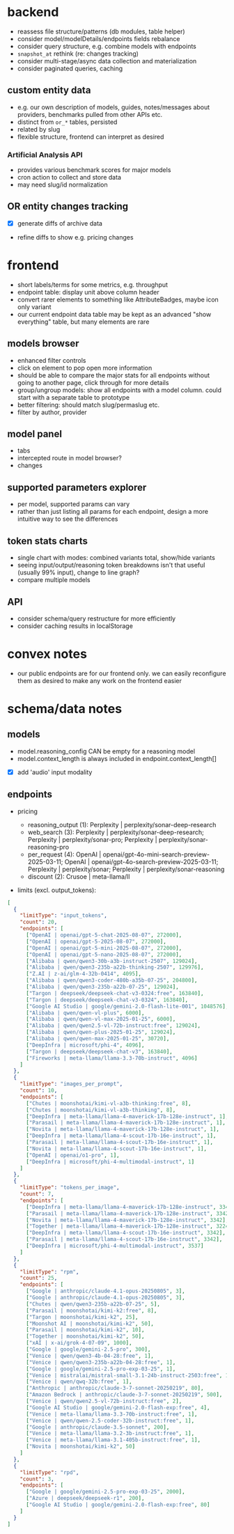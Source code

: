 # backend

- reassess file structure/patterns (db modules, table helper)
- consider model/modelDetails/endpoints fields rebalance
- consider query structure, e.g. combine models with endpoints
- `snapshot_at` rethink (re: changes tracking)
- consider multi-stage/async data collection and materialization
- consider paginated queries, caching

## custom entity data

- e.g. our own description of models, guides, notes/messages about providers, benchmarks pulled from other APIs etc.
- distinct from `or_*` tables, persisted
- related by slug
- flexible structure, frontend can interpret as desired

### Artificial Analysis API

- provides various benchmark scores for major models
- cron action to collect and store data
- may need slug/id normalization

## OR entity changes tracking

- [X] generate diffs of archive data
- refine diffs to show e.g. pricing changes

# frontend

- short labels/terms for some metrics, e.g. throughput
- endpoint table: display unit above column header
- convert rarer elements to something like AttributeBadges, maybe icon only variant
- our current endpoint data table may be kept as an advanced "show everything" table, but many elements are rare

## models browser

- enhanced filter controls
- click on element to pop open more information
- should be able to compare the major stats for all endpoints without going to another page, click through for more details
- group/ungroup models: show all endpoints with a model column. could start with a separate table to prototype
- better filtering: should match slug/permaslug etc.
- filter by author, provider

## model panel

- tabs
- intercepted route in model browser?
- changes

## supported parameters explorer

- per model, supported params can vary
- rather than just listing all params for each endpoint, design a more intuitive way to see the differences

## token stats charts

- single chart with modes: combined variants total, show/hide variants
- seeing input/output/reasoning token breakdowns isn't that useful (usually 99% input), change to line graph?
- compare multiple models

## API

- consider schema/query restructure for more efficiently
- consider caching results in localStorage

# convex notes

- our public endpoints are for our frontend only. we can easily reconfigure them as desired to make any work on the frontend easier

# schema/data notes

## models

- model.reasoning_config CAN be empty for a reasoning model
- model.context_length is always included in endpoint.context_length[]

- [X] add 'audio' input modality

## endpoints

- pricing
  - reasoning_output (1): Perplexity | perplexity/sonar-deep-research
  - web_search (3): Perplexity | perplexity/sonar-deep-research; Perplexity | perplexity/sonar-pro; Perplexity | perplexity/sonar-reasoning-pro
  - per_request (4): OpenAI | openai/gpt-4o-mini-search-preview-2025-03-11; OpenAI | openai/gpt-4o-search-preview-2025-03-11; Perplexity | perplexity/sonar; Perplexity | perplexity/sonar-reasoning
  - discount (2): Crusoe | meta-llama/ll

- limits (excl. output_tokens):

```json
[
  {
    "limitType": "input_tokens",
    "count": 20,
    "endpoints": [
      ["OpenAI | openai/gpt-5-chat-2025-08-07", 272000],
      ["OpenAI | openai/gpt-5-2025-08-07", 272000],
      ["OpenAI | openai/gpt-5-mini-2025-08-07", 272000],
      ["OpenAI | openai/gpt-5-nano-2025-08-07", 272000],
      ["Alibaba | qwen/qwen3-30b-a3b-instruct-2507", 129024],
      ["Alibaba | qwen/qwen3-235b-a22b-thinking-2507", 129976],
      ["Z.AI | z-ai/glm-4-32b-0414", 4095],
      ["Alibaba | qwen/qwen3-coder-480b-a35b-07-25", 204800],
      ["Alibaba | qwen/qwen3-235b-a22b-07-25", 129024],
      ["Targon | deepseek/deepseek-chat-v3-0324:free", 163840],
      ["Targon | deepseek/deepseek-chat-v3-0324", 163840],
      ["Google AI Studio | google/gemini-2.0-flash-lite-001", 1048576],
      ["Alibaba | qwen/qwen-vl-plus", 6000],
      ["Alibaba | qwen/qwen-vl-max-2025-01-25", 6000],
      ["Alibaba | qwen/qwen2.5-vl-72b-instruct:free", 129024],
      ["Alibaba | qwen/qwen-plus-2025-01-25", 129024],
      ["Alibaba | qwen/qwen-max-2025-01-25", 30720],
      ["DeepInfra | microsoft/phi-4", 4096],
      ["Targon | deepseek/deepseek-chat-v3", 163840],
      ["Fireworks | meta-llama/llama-3.3-70b-instruct", 4096]
    ]
  },
  {
    "limitType": "images_per_prompt",
    "count": 10,
    "endpoints": [
      ["Chutes | moonshotai/kimi-vl-a3b-thinking:free", 8],
      ["Chutes | moonshotai/kimi-vl-a3b-thinking", 8],
      ["DeepInfra | meta-llama/llama-4-maverick-17b-128e-instruct", 1],
      ["Parasail | meta-llama/llama-4-maverick-17b-128e-instruct", 1],
      ["Novita | meta-llama/llama-4-maverick-17b-128e-instruct", 1],
      ["DeepInfra | meta-llama/llama-4-scout-17b-16e-instruct", 1],
      ["Parasail | meta-llama/llama-4-scout-17b-16e-instruct", 1],
      ["Novita | meta-llama/llama-4-scout-17b-16e-instruct", 1],
      ["OpenAI | openai/o1-pro", 1],
      ["DeepInfra | microsoft/phi-4-multimodal-instruct", 1]
    ]
  },
  {
    "limitType": "tokens_per_image",
    "count": 7,
    "endpoints": [
      ["DeepInfra | meta-llama/llama-4-maverick-17b-128e-instruct", 3342],
      ["Parasail | meta-llama/llama-4-maverick-17b-128e-instruct", 3342],
      ["Novita | meta-llama/llama-4-maverick-17b-128e-instruct", 3342],
      ["Together | meta-llama/llama-4-maverick-17b-128e-instruct", 3224],
      ["DeepInfra | meta-llama/llama-4-scout-17b-16e-instruct", 3342],
      ["Parasail | meta-llama/llama-4-scout-17b-16e-instruct", 3342],
      ["DeepInfra | microsoft/phi-4-multimodal-instruct", 3537]
    ]
  },
  {
    "limitType": "rpm",
    "count": 25,
    "endpoints": [
      ["Google | anthropic/claude-4.1-opus-20250805", 3],
      ["Google | anthropic/claude-4.1-opus-20250805", 3],
      ["Chutes | qwen/qwen3-235b-a22b-07-25", 5],
      ["Parasail | moonshotai/kimi-k2:free", 8],
      ["Targon | moonshotai/kimi-k2", 25],
      ["Moonshot AI | moonshotai/kimi-k2", 50],
      ["Parasail | moonshotai/kimi-k2", 10],
      ["Together | moonshotai/kimi-k2", 50],
      ["xAI | x-ai/grok-4-07-09", 1000],
      ["Google | google/gemini-2.5-pro", 300],
      ["Venice | qwen/qwen3-4b-04-28:free", 1],
      ["Venice | qwen/qwen3-235b-a22b-04-28:free", 1],
      ["Google | google/gemini-2.5-pro-exp-03-25", 1],
      ["Venice | mistralai/mistral-small-3.1-24b-instruct-2503:free", 1],
      ["Venice | qwen/qwq-32b:free", 1],
      ["Anthropic | anthropic/claude-3-7-sonnet-20250219", 80],
      ["Amazon Bedrock | anthropic/claude-3-7-sonnet-20250219", 500],
      ["Venice | qwen/qwen2.5-vl-72b-instruct:free", 2],
      ["Google AI Studio | google/gemini-2.0-flash-exp:free", 4],
      ["Venice | meta-llama/llama-3.3-70b-instruct:free", 1],
      ["Venice | qwen/qwen-2.5-coder-32b-instruct:free", 1],
      ["Google | anthropic/claude-3.5-sonnet", 200],
      ["Venice | meta-llama/llama-3.2-3b-instruct:free", 1],
      ["Venice | meta-llama/llama-3.1-405b-instruct:free", 1],
      ["Novita | moonshotai/kimi-k2", 50]
    ]
  },
  {
    "limitType": "rpd",
    "count": 3,
    "endpoints": [
      ["Google | google/gemini-2.5-pro-exp-03-25", 2000],
      ["Azure | deepseek/deepseek-r1", 200],
      ["Google AI Studio | google/gemini-2.0-flash-exp:free", 80]
    ]
  }
]
```
